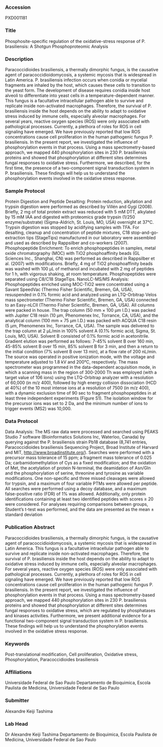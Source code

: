 ### Accession
PXD001181

### Title
Phosphosite-specific regulation of the oxidative-stress response of P. brasiliensis: A Shotgun Phosphoproteomic Analysis

### Description
Paracoccidioides brasiliensis, a thermally dimorphic fungus, is the causative agent of paracoccidioidomycosis, a systemic mycosis that is widespread in Latin America. P. brasiliensis infection occurs when conidia or mycelial fragments are inhaled by the host, which causes these cells to transition to the yeast form. The development of disease requires conidia inside host alveoli to differentiate into yeast cells in a temperature-dependent manner. This fungus is a facultative intracellular pathogen able to survive and replicate inside non-activated macrophages. Therefore, the survival of P. brasiliensis inside the host depends on the ability to adapt to oxidative stress induced by immune cells, especially alveolar macrophages. For several years, reactive oxygen species (ROS) were only associated with pathological processes. Currently, a plethora of roles for ROS in cell signaling have emerged. We have previously reported that low ROS concentrations cause cell proliferation in the human pathogenic fungus P. brasiliensis. In the present report, we investigated the influence of phosphorylation events in that process. Using a mass spectrometry-based approach, we mapped 440 phosphorylation sites in 230 P. brasiliensis proteins and showed that phosphorylation at different sites determines fungal responses to oxidative stress. Furthermore, we described, for the first time, the presence of a two-component signal transduction system in P. brasiliensis. These findings will help us to understand the phosphorylation events involved in the oxidative stress response.

### Sample Protocol
Protein Digestion and Peptide Desalting: Protein reduction, alkylation and trypsin digestion were performed as described by Villén and Gygi (2008). Briefly, 2 mg of total protein extract was reduced with 5 mM DTT, alkylated by 15 mM IAA and digested with proteomics grade trypsin (1/250 enzyme/substrate) (Sigma-Aldrich, St. Louis, MO, USA) overnight at 37°C. Trypsin digestion was stopped by acidifying samples with TFA. For desalting, cleanup and concentration of peptide mixtures, C18 stop-and-go-extraction tips (StageTips) manufactured in our laboratory were assembled and used as described by Rappsilber and co-workers (2007). Phosphopeptide Enrichment: To enrich phosphopeptides in samples, metal oxide chromatography (MOC) with TiO2 phosphoaffinity beads (GL Sciences Inc., Shanghai, CN) was performed as described in Rappsilber et al. (2007) with modifications. Briefly, 4 mg of TiO2 phosphoaffinity beads was washed with 100 µL of methanol and incubated with 2 mg of peptides for 1 h, with vigorous shaking, at room temperature. Phosphopeptides were separated using C8/C18 StageTips. NanoLC-MS/MS Analysis: Phosphopeptides enriched using MOC-TiO2 were concentrated using a Savant SpeedVac (Thermo Fisher Scientific, Bremen, GA, USA), resuspended in 0.1% formic acid and analyzed using an LTQ-Orbitrap Velos mass spectrometer (Thermo Fisher Scientific, Bremen, GA, USA) connected to an Easy-nLCII (Thermo Fisher Scientific, Bremen, GA, USA). All columns were packed in house. The trap column (50 mm × 100 μm I.D.) was packed with Jupiter C18 resin (10 µm, Phenomenex Inc, Torrance, CA, USA), and the analytical column (100 mm × 75 μm I.D.) was packed with ACQUA C18 resin (5 µm, Phenomenex Inc, Torrance, CA, USA). The sample was delivered to the trap column at 2 µL/min in 100% solvent A (0.1% formic acid, Sigma, St. Louis, MO, USA). Solvent B consisted of 0.1% formic acid in acetonitrile. Gradient elution was performed as follows: 7-45% solvent B over 160 min, 45-85% solvent B over 15 min, 85% solvent B for 3 min, and then a return to the initial condition (7% solvent B over 13 min), at a flow rate of 200 nL/min. The source was operated in positive ionization mode, with the voltage and temperature adjusted to 1.8 kV and 200°C, respectively. The mass spectrometer was programmed in the data-dependent acquisition mode, in which a scanning mass in the region of  300-2000 Th was employed (with a target value of 106 ions) using the LTQ-Orbitrap analyzer with a resolution of 60,000 (in m/z 400), followed by high energy collision dissociation (HCD at 40%) of the 10 most intense ions at a resolution of 7500 (in m/z 400), with a dynamic exclusion time of 90 sec to fragment phosphopeptides in at least three independent experiments (Figure S1). The isolation window for the precursor ions was set to 2 Da, and the minimum number of ions to trigger events (MS2) was 10,000.

### Data Protocol
Data Analysis: The MS raw data were processed and searched using PEAKS Studio 7 software (Bioinformatics Solutions Inc, Waterloo, Canada) by querying against the P. brasiliensis strain Pb18 database (8,741 entries, Paracoccidioides brasiliensis Sequencing Project, Broad Institute of Harvard and MIT, http://www.broadinstitute.org/). Searches were performed with a precursor mass tolerance of 15 ppm; a fragment mass tolerance of 0.025 Da; carbamidomethylation of Cys as a fixed modification; and the oxidation of Met, the acetylation of protein N-terminal, the deamidation of Asn/Gln and the phosphorylation of serine, threonine and tyrosine as variable modifications. One non-specific and three missed cleavages were allowed for trypsin, and a maximum of four variable PTMs were allowed per peptide. All searches were performed using a decoy database, and a maximum false-positive ratio (FDR) of 1% was allowed. Additionally, only protein identifications containing at least two identified peptides with scores ≥ 20 were considered. For analyses requiring comparisons between groups, Student’s t-test was performed, and the data are presented as the mean ± standard deviation

### Publication Abstract
Paracoccidioides brasiliensis, a thermally dimorphic fungus, is the causative agent of paracoccidioidomycosis, a systemic mycosis that is widespread in Latin America. This fungus is a facultative intracellular pathogen able to survive and replicate inside non-activated macrophages. Therefore, the survival of P. brasiliensis inside the host depends on the ability to adapt to oxidative stress induced by immune cells, especially alveolar macrophages. For several years, reactive oxygen species (ROS) were only associated with pathological processes. Currently, a plethora of roles for ROS in cell signaling have emerged. We have previously reported that low ROS concentrations cause cell proliferation in the human pathogenic fungus P. brasiliensis. In the present report, we investigated the influence of phosphorylation events in that process. Using a mass spectrometry-based approach, we mapped 440 phosphorylation sites in 230 P. brasiliensis proteins and showed that phosphorylation at different sites determines fungal responses to oxidative stress, which are regulated by phosphatases and kinases activities. Furthermore, we present additional evidence for a functional two-component signal transduction system in P. brasiliensis. These findings will help us to understand the phosphorylation events involved in the oxidative stress response.

### Keywords
Post-translational modification, Cell proliferation, Oxidative stress, Phosphorylation, Paracoccidioides brasiliensis

### Affiliations
Universidade Federal de Sao Paulo
Departamento de Bioquimica, Escola Paulista de Medicina, Universidade Federal de Sao Paulo

### Submitter
Alexandre Keiji Tashima

### Lab Head
Dr Alexandre Keiji Tashima
Departamento de Bioquimica, Escola Paulista de Medicina, Universidade Federal de Sao Paulo


